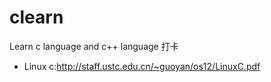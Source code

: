 # clearn
Learn c language and c++ language 打卡

* Linux c:http://staff.ustc.edu.cn/~guoyan/os12/LinuxC.pdf
